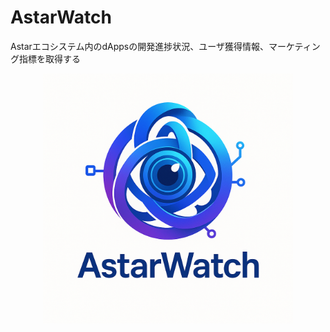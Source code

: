 # AstarWatch
Astarエコシステム内のdAppsの開発進捗状況、ユーザ獲得情報、マーケティング指標を取得する

<p align="center">
  <img src="assets/logo.png" alt="AstarWatch logo" width="400"/>
</p>


